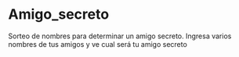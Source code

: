 # Amigo_secreto
Sorteo de nombres para determinar un amigo secreto.
Ingresa varios nombres de tus amigos y ve cual será tu amigo secreto
